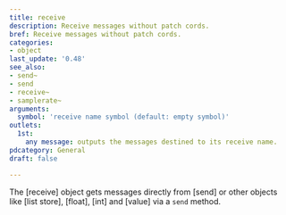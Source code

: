```yaml
---
title: receive
description: Receive messages without patch cords.
bref: Receive messages without patch cords.
categories:
- object
last_update: '0.48'
see_also:
- send~
- send
- receive~
- samplerate~
arguments:
  symbol: 'receive name symbol (default: empty symbol)'
outlets:
  1st:
    any message: outputs the messages destined to its receive name.
pdcategory: General
draft: false

---
```

The [receive] object gets messages directly from [send] or other objects like [list store], [float], [int] and [value] via a `send` method.
